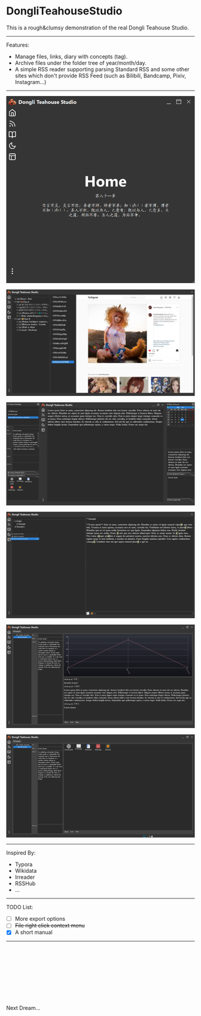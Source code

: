 # DongliTeahouseStudio

This is a rough&clumsy demonstration of the real Dongli Teahouse Studio.

---

Features:

- Manage files, links, diary with concepts (tag).
- Archive files under the folder tree of year/month/day.
- A simple RSS reader supporting parsing Standard RSS and some other sites which don't provide RSS Feed (such as Bilibili, Bandcamp, Pixiv, Instagram...)

---

![home](Manual.assets/home.png)

![rss](Manual.assets/rss.png)

![diary](Manual.assets/diary.png)

![zen](Manual.assets/zen.png)

![tab](Manual.assets/tab.png)

![tab](Manual.assets/tab2.png)

---

Inspired By:

- Typora
- Wikidata
- Irreader
- RSSHub
- ...

---

TODO List:

- [ ] More export options
- [ ] ~~File right click context menu~~
- [x] A short manual

---

 

  

  

   

     

Next Dream...
